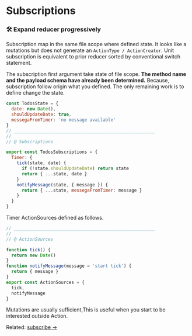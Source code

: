 # Subscriptions

### 🛠 Expand reducer progressively

Subscription map in the same file scope where defined state.
It looks like a mutations but does not generate an `ActionType / ActionCreator`.
Unit subscription is equivalent to prior reducer sorted by conventional switch statement.

The subscription first argument take state of file scope.
**The method name and the payload schema have already been determined.**
Because, subscription follow origin what you defined.
The only remaining work is to define change the state.


```javascript
const TodosState = {
  date: new Date(),
  shouldUpdateDate: true,
  messegaFromTimer: 'no message available'
}
// ______________________________________________________
//
// @ Subscriptions

export const TodosSubscriptions = {
  Timer: {
    tick(state, date) {
      if (!state.shouldUpdateDate) return state
      return { ...state, date }
    }
    notifyMessage(state, { message }) {
      return { ...state, messegaFromTimer: message }
    }
  }
}
```

Timer ActionSources defined as follows.

```javascript
// ______________________________________________________
//
// @ ActionSources

function tick() {
  return new Date()
}
function notifyMessage(message = 'start tick') {
  return { message }
}
export const ActionSources = {
  tick,
  notifyMessage
}
```

Mutations are usually sufficient,This is useful when you start to be interested outside Action.

Related: [subscribe ->](subscribe.md)
